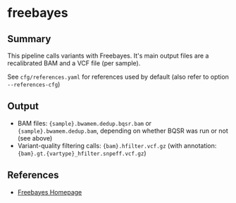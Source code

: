 # freebayes


## Summary

This pipeline calls variants with Freebayes. It's main output files are a
recalibrated BAM and a VCF file (per sample).

See `cfg/references.yaml` for references used by default (also refer
to option `--references-cfg`)


## Output

- BAM files:  `{sample}.bwamem.dedup.bqsr.bam` or `{sample}.bwamem.dedup.bam`, depending on whether BQSR was run or not (see above)
- Variant-quality filtering calls: `{bam}.hfilter.vcf.gz` (with annotation: `{bam}.gt.{vartype}_hfilter.snpeff.vcf.gz`)


## References


- [Freebayes Homepage](https://github.com/ekg/freebayes/wiki)
